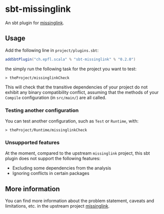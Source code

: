 # sbt-missinglink

An sbt plugin for [missinglink](https://github.com/spotify/missinglink).

## Usage

Add the following line in `project/plugins.sbt`:

```scala
addSbtPlugin("ch.epfl.scala" % "sbt-missinglink" % "0.2.0")
```

the simply run the following task for the project you want to test:

```
> theProject/missinglinkCheck
```

This will check that the transitive dependencies of your project do not exhibit
any binary compatibility conflict, assuming that the methods of your `Compile`
configuration (in `src/main/`) are all called.

### Testing another configuration

You can test another configuration, such as `Test` or `Runtime`, with:


```
> theProject/Runtime/missinglinkCheck
```

### Unsupported features

At the moment, compared to the upstream `missinglink` project, this sbt plugin
does not support the following features:

* Excluding some dependencies from the analysis
* Ignoring conflicts in certain packages

## More information

You can find more information about the problem statement, caveats and
limitations, etc. in the upstream project
[missinglink](https://github.com/spotify/missinglink).
